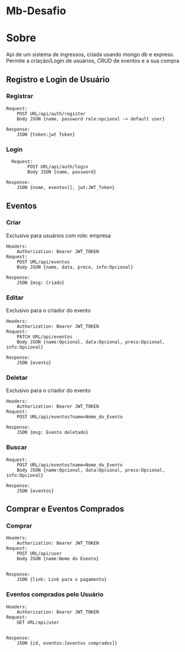 # Mb-Desafio
# Sobre
Api de um sistema de ingressos, criada usando mongo db e express. Permite a criação/Login de usuários, CRUD de eventos e a sua compra



## Registro e Login de Usuário

### Registrar
	

    
    Request:
	    POST URL/api/auth/register
	    Body JSON {name, password role:opcional -> default user}
    
    Response:
	    JSON {token:jwt Token}


### Login
  

  

      Request:
            POST URL/api/auth/login
            Body JSON {name, password}
        
    Response:
	    JSON {nome, eventos[], jwt:JWT_Token}


## Eventos


### Criar
Exclusivo para usuários com  role: empresa
	
    Headers:
	    Authorization: Bearer JWT_TOKEN
    Request:
	    POST URL/api/eventos
	    Body JSON {name, data, preco, info:Opcional}
    
    Response:
	    JSON {msg: Criado}


### Editar
Exclusivo para o criador do evento
	
    Headers:
	    Authorization: Bearer JWT_TOKEN
    Request:
	    PATCH URL/api/eventos
	    Body JSON {name:Opcional, data:Opcional, preco:Opcional, info:Opcional}
    
    Response:
	    JSON {evento}


### Deletar
Exclusivo para o criador do evento
	
    Headers:
	    Authorization: Bearer JWT_TOKEN
    Request:
	    POST URL/api/eventos?name=Nome_do_Evento
    
    Response:
	    JSON {msg: Evento deletado}
	   

### Buscar

    Request:
	    POST URL/api/eventos?name=Nome_do_Evento
	    Body JSON {name:Opcional, data:Opcional, preco:Opcional, info:Opcional}
    
    Response:
	    JSON {eventos}



## Comprar e Eventos Comprados
### Comprar
	
    Headers:
	    Authorization: Bearer JWT_TOKEN
    Request:
	    POST URL/api/user
	    Body JSON {name:Nome do Evento}
	    
    
    Response:
	    JSON {link: Link para o pagamento}


### Eventos comprados pelo Usuário
	
    Headers:
	    Authorization: Bearer JWT_TOKEN
    Request:
	    GET URL/api/user
	    
    
    Response:
	    JSON {id, eventos:[eventos comprados]}
	    
	   
	    
	   

